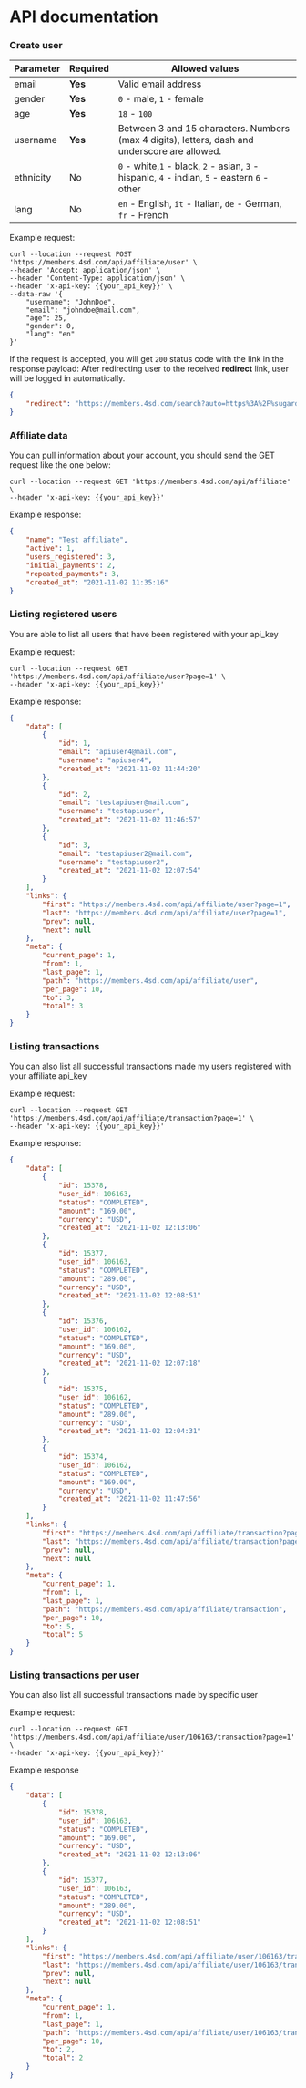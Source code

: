 # API documentation

### Create user

| Parameter | Required | Allowed values |
| --------- | -------- | ------- |
| email    | **Yes**      | Valid email address       |
| gender | **Yes** | `0` - male, `1` - female
| age | **Yes** | `18` - `100` |
| username | **Yes** | Between 3 and 15 characters. Numbers (max 4 digits), letters, dash and underscore are allowed. |
| ethnicity | No | `0` - white,`1` - black, `2` - asian, `3` - hispanic, `4` - indian, `5` - eastern `6` - other |
| lang | No | `en` - English, `it` - Italian, `de` - German, `fr` - French

Example request:

```shell
curl --location --request POST 'https://members.4sd.com/api/affiliate/user' \
--header 'Accept: application/json' \
--header 'Content-Type: application/json' \
--header 'x-api-key: {{your_api_key}}' \
--data-raw '{
    "username": "JohnDoe",
    "email": "johndoe@mail.com",
    "age": 25,
    "gender": 0,
    "lang": "en"
}'
```

If the request is accepted, you will get `200` status code with the link in the response payload:
After redirecting user to the received **redirect** link, user will be logged in automatically.
```json
{
    "redirect": "https://members.4sd.com/search?auto=https%3A%2F%sugardaddy.date%3Awithsomeparameters"
}
```

### Affiliate data

You can pull information about your account, you should send the GET request like the one below:
```shell
curl --location --request GET 'https://members.4sd.com/api/affiliate' \
--header 'x-api-key: {{your_api_key}}'
```

Example response:
```json
{
    "name": "Test affiliate",
    "active": 1,
    "users_registered": 3,
    "initial_payments": 2,
    "repeated_payments": 3,
    "created_at": "2021-11-02 11:35:16"
}
```

### Listing registered users
You are able to list all users that have been registered with your api_key

Example request:

```
curl --location --request GET 'https://members.4sd.com/api/affiliate/user?page=1' \
--header 'x-api-key: {{your_api_key}}'
```

Example response:

```json
{
    "data": [
        {
            "id": 1,
            "email": "apiuser4@mail.com",
            "username": "apiuser4",
            "created_at": "2021-11-02 11:44:20"
        },
        {
            "id": 2,
            "email": "testapiuser@mail.com",
            "username": "testapiuser",
            "created_at": "2021-11-02 11:46:57"
        },
        {
            "id": 3,
            "email": "testapiuser2@mail.com",
            "username": "testapiuser2",
            "created_at": "2021-11-02 12:07:54"
        }
    ],
    "links": {
        "first": "https://members.4sd.com/api/affiliate/user?page=1",
        "last": "https://members.4sd.com/api/affiliate/user?page=1",
        "prev": null,
        "next": null
    },
    "meta": {
        "current_page": 1,
        "from": 1,
        "last_page": 1,
        "path": "https://members.4sd.com/api/affiliate/user",
        "per_page": 10,
        "to": 3,
        "total": 3
    }
}
```
### Listing transactions
You can also list all successful transactions made my users registered with your affiliate api_key

Example request:

```
curl --location --request GET 'https://members.4sd.com/api/affiliate/transaction?page=1' \
--header 'x-api-key: {{your_api_key}}'
```

Example response:
```json
{
    "data": [
        {
            "id": 15378,
            "user_id": 106163,
            "status": "COMPLETED",
            "amount": "169.00",
            "currency": "USD",
            "created_at": "2021-11-02 12:13:06"
        },
        {
            "id": 15377,
            "user_id": 106163,
            "status": "COMPLETED",
            "amount": "289.00",
            "currency": "USD",
            "created_at": "2021-11-02 12:08:51"
        },
        {
            "id": 15376,
            "user_id": 106162,
            "status": "COMPLETED",
            "amount": "169.00",
            "currency": "USD",
            "created_at": "2021-11-02 12:07:18"
        },
        {
            "id": 15375,
            "user_id": 106162,
            "status": "COMPLETED",
            "amount": "289.00",
            "currency": "USD",
            "created_at": "2021-11-02 12:04:31"
        },
        {
            "id": 15374,
            "user_id": 106162,
            "status": "COMPLETED",
            "amount": "169.00",
            "currency": "USD",
            "created_at": "2021-11-02 11:47:56"
        }
    ],
    "links": {
        "first": "https://members.4sd.com/api/affiliate/transaction?page=1",
        "last": "https://members.4sd.com/api/affiliate/transaction?page=1",
        "prev": null,
        "next": null
    },
    "meta": {
        "current_page": 1,
        "from": 1,
        "last_page": 1,
        "path": "https://members.4sd.com/api/affiliate/transaction",
        "per_page": 10,
        "to": 5,
        "total": 5
    }
}
```


### Listing transactions per user
You can also list all successful transactions made by specific user

Example request:
```
curl --location --request GET 'https://members.4sd.com/api/affiliate/user/106163/transaction?page=1' \
--header 'x-api-key: {{your_api_key}}'
```

Example response

```json
{
    "data": [
        {
            "id": 15378,
            "user_id": 106163,
            "status": "COMPLETED",
            "amount": "169.00",
            "currency": "USD",
            "created_at": "2021-11-02 12:13:06"
        },
        {
            "id": 15377,
            "user_id": 106163,
            "status": "COMPLETED",
            "amount": "289.00",
            "currency": "USD",
            "created_at": "2021-11-02 12:08:51"
        }
    ],
    "links": {
        "first": "https://members.4sd.com/api/affiliate/user/106163/transaction?page=1",
        "last": "https://members.4sd.com/api/affiliate/user/106163/transaction?page=1",
        "prev": null,
        "next": null
    },
    "meta": {
        "current_page": 1,
        "from": 1,
        "last_page": 1,
        "path": "https://members.4sd.com/api/affiliate/user/106163/transaction",
        "per_page": 10,
        "to": 2,
        "total": 2
    }
}
```

